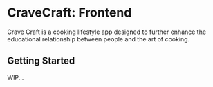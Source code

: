 # CraveCraft: Frontend

Crave Craft is a cooking lifestyle app designed to further enhance the educational relationship between people and the art of cooking.

## Getting Started

WIP...
